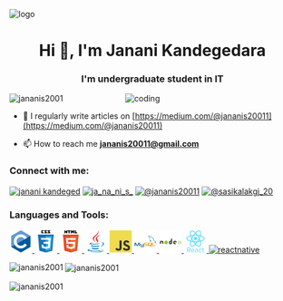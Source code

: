 ![logo](https://cdn.pixabay.com/photo/2023/02/06/18/30/ai-generated-7772547_1280.jpg?width=200&height=400)
<h1 align="center">Hi 👋, I'm Janani Kandegedara</h1>
<h3 align="center">I'm undergraduate student in IT</h3>
<img align="right" alt="coding" width="300" src="https://media.tenor.com/S59bPkT0pqcAAAAC/programming.gif">

<p align="left"> <img src="https://komarev.com/ghpvc/?username=jananis2001&label=Profile%20views&color=0e75b6&style=flat" alt="jananis2001" /> </p>

- 📝 I regularly write articles on [https://medium.com/@jananis20011](https://medium.com/@jananis20011)

- 📫 How to reach me **jananis20011@gmail.com**

<h3 align="left">Connect with me:</h3>
<p align="left">
<a href="https://linkedin.com/in/janani kandeged" target="blank"><img align="center" src="https://raw.githubusercontent.com/rahuldkjain/github-profile-readme-generator/master/src/images/icons/Social/linked-in-alt.svg" alt="janani kandeged" height="30" width="40" /></a>
<a href="https://instagram.com/ja_na_ni_s_" target="blank"><img align="center" src="https://raw.githubusercontent.com/rahuldkjain/github-profile-readme-generator/master/src/images/icons/Social/instagram.svg" alt="ja_na_ni_s_" height="30" width="40" /></a>
<a href="https://medium.com/@jananis20011" target="blank"><img align="center" src="https://raw.githubusercontent.com/rahuldkjain/github-profile-readme-generator/master/src/images/icons/Social/medium.svg" alt="@jananis20011" height="30" width="40" /></a>
<a href="https://www.hackerrank.com/sasikalakgj_20?hr_r=1" target="blank"><img align="center" src="https://raw.githubusercontent.com/rahuldkjain/github-profile-readme-generator/master/src/images/icons/Social/hackerrank.svg" alt="@sasikalakgj_20" height="30" width="40" /></a>
</p>

<h3 align="left">Languages and Tools:</h3>
<p align="left"> <a href="https://www.cprogramming.com/" target="_blank" rel="noreferrer"> <img src="https://raw.githubusercontent.com/devicons/devicon/master/icons/c/c-original.svg" alt="c" width="40" height="40"/> </a> <a href="https://www.w3schools.com/css/" target="_blank" rel="noreferrer"> <img src="https://raw.githubusercontent.com/devicons/devicon/master/icons/css3/css3-original-wordmark.svg" alt="css3" width="40" height="40"/> </a> <a href="https://www.w3.org/html/" target="_blank" rel="noreferrer"> <img src="https://raw.githubusercontent.com/devicons/devicon/master/icons/html5/html5-original-wordmark.svg" alt="html5" width="40" height="40"/> </a> <a href="https://www.java.com" target="_blank" rel="noreferrer"> <img src="https://raw.githubusercontent.com/devicons/devicon/master/icons/java/java-original.svg" alt="java" width="40" height="40"/> </a> <a href="https://developer.mozilla.org/en-US/docs/Web/JavaScript" target="_blank" rel="noreferrer"> <img src="https://raw.githubusercontent.com/devicons/devicon/master/icons/javascript/javascript-original.svg" alt="javascript" width="40" height="40"/> </a> <a href="https://www.mysql.com/" target="_blank" rel="noreferrer"> <img src="https://raw.githubusercontent.com/devicons/devicon/master/icons/mysql/mysql-original-wordmark.svg" alt="mysql" width="40" height="40"/> </a> <a href="https://nodejs.org" target="_blank" rel="noreferrer"> <img src="https://raw.githubusercontent.com/devicons/devicon/master/icons/nodejs/nodejs-original-wordmark.svg" alt="nodejs" width="40" height="40"/> </a> <a href="https://reactjs.org/" target="_blank" rel="noreferrer"> <img src="https://raw.githubusercontent.com/devicons/devicon/master/icons/react/react-original-wordmark.svg" alt="react" width="40" height="40"/> </a> <a href="https://reactnative.dev/" target="_blank" rel="noreferrer"> <img src="https://reactnative.dev/img/header_logo.svg" alt="reactnative" width="40" height="40"/> </a> </p>

<p><img align="left" src="https://github-readme-stats.vercel.app/api/top-langs?username=jananis2001&show_icons=true&locale=en&layout=compact" alt="jananis2001" /></p>

<p>&nbsp;<img align="center" src="https://github-readme-stats.vercel.app/api?username=jananis2001&show_icons=true&locale=en" alt="jananis2001" /></p>

<p><img align="center" src="https://github-readme-streak-stats.herokuapp.com/?user=jananis2001&" alt="jananis2001" /></p>

